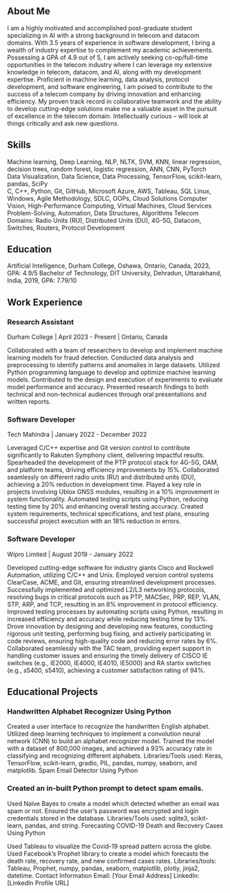 ## About Me
I am a highly motivated and accomplished post-graduate student specializing in AI with a strong background in telecom and datacom domains. With 3.5 years of experience in software development, I bring a wealth of industry expertise to complement my academic achievements. Possessing a GPA of 4.9 out of 5, I am actively seeking co-op/full-time opportunities in the telecom industry where I can leverage my extensive knowledge in telecom, datacom, and AI, along with my development expertise. Proficient in machine learning, data analysis, protocol development, and software engineering, I am poised to contribute to the success of a telecom company by driving innovation and enhancing efficiency. My proven track record in collaborative teamwork and the ability to develop cutting-edge solutions make me a valuable asset in the pursuit of excellence in the telecom domain. Intellectually curious – will look at things critically and ask new questions.

## Skills
Machine learning, Deep Learning, NLP, NLTK, SVM, KNN, linear regression, decision trees, random forest, logistic regression, ANN, CNN, PyTorch <br>
Data Visualization, Data Science, Data Processing, TensorFlow, scikit-learn, pandas, SciPy <br>
C, C++, Python, Git, GitHub, Microsoft Azure, AWS, Tableau, SQL
Linux, Windows, Agile Methodology, SDLC, OOPs, Cloud Solutions
Computer Vision, High-Performance Computing, Virtual Machines, Cloud Services
Problem-Solving, Automation, Data Structures, Algorithms
Telecom Domains: Radio Units (RU), Distributed Units (DU), 4G-5G, Datacom, Switches, Routers, Protocol Development

## Education
Artificial Intelligence, Durham College, Oshawa, Ontario, Canada, 2023, GPA: 4.9/5
Bachelor of Technology, DIT University, Dehradun, Uttarakhand, India, 2019, GPA: 7.79/10

## Work Experience
### Research Assistant
Durham College | April 2023 - Present | Ontario, Canada

Collaborated with a team of researchers to develop and implement machine learning models for fraud detection.
Conducted data analysis and preprocessing to identify patterns and anomalies in large datasets.
Utilized Python programming language to develop and optimize machine learning models.
Contributed to the design and execution of experiments to evaluate model performance and accuracy.
Presented research findings to both technical and non-technical audiences through oral presentations and written reports.

### Software Developer
Tech Mahindra | January 2022 - December 2022

Leveraged C/C++ expertise and Git version control to contribute significantly to Rakuten Symphony client, delivering impactful results.
Spearheaded the development of the PTP protocol stack for 4G-5G, OAM, and platform teams, driving efficiency improvements by 15%.
Collaborated seamlessly on different radio units (RU) and distributed units (DU), achieving a 20% reduction in development time.
Played a key role in projects involving Ublox GNSS modules, resulting in a 10% improvement in system functionality.
Automated testing scripts using Python, reducing testing time by 20% and enhancing overall testing accuracy.
Created system requirements, technical specifications, and test plans, ensuring successful project execution with an 18% reduction in errors.

### Software Developer
Wipro Limited | August 2019 - January 2022

Developed cutting-edge software for industry giants Cisco and Rockwell Automation, utilizing C/C++ and Unix. Employed version control systems ClearCase, ACME, and Git, ensuring streamlined development processes.
Successfully implemented and optimized L2/L3 networking protocols, resolving bugs in critical protocols such as PTP, MACSec, PRP, REP, VLAN, STP, ARP, and TCP, resulting in an 8% improvement in protocol efficiency.
Improved testing processes by automating scripts using Python, resulting in increased efficiency and accuracy while reducing testing time by 13%.
Drove innovation by designing and developing new features, conducting rigorous unit testing, performing bug fixing, and actively participating in code reviews, ensuring high-quality code and reducing error rates by 6%.
Collaborated seamlessly with the TAC team, providing expert support in handling customer issues and ensuring the timely delivery of CISCO IE switches (e.g., IE2000, IE4000, IE4010, IE5000) and RA startix switches (e.g., s5400, s5410), achieving a customer satisfaction rating of 94%.

## Educational Projects
### Handwritten Alphabet Recognizer Using Python

Created a user interface to recognize the handwritten English alphabet.
Utilized deep learning techniques to implement a convolution neural network (CNN) to build an alphabet recognizer model.
Trained the model with a dataset of 800,000 images, and achieved a 93% accuracy rate in classifying and recognizing different alphabets.
Libraries/Tools used: Keras, TensorFlow, scikit-learn, gradio, PIL, pandas, numpy, seaborn, and matplotlib.
Spam Email Detector Using Python

### Created an in-built Python prompt to detect spam emails.
Used Naïve Bayes to create a model which detected whether an email was spam or not.
Ensured the user’s password was encrypted and login credentials stored in the database.
Libraries/Tools used: sqlite3, scikit-learn, pandas, and string.
Forecasting COVID-19 Death and Recovery Cases Using Python

Used Tableau to visualize the Covid-19 spread pattern across the globe.
Used Facebook’s Prophet library to create a model which forecasts the death rate, recovery rate, and new confirmed cases rates.
Libraries/tools: Tableau, Prophet, numpy, pandas, seaborn, matplotlib, plotly, jinja2, datetime.
Contact Information
Email: [Your Email Address]
LinkedIn: [LinkedIn Profile URL]
